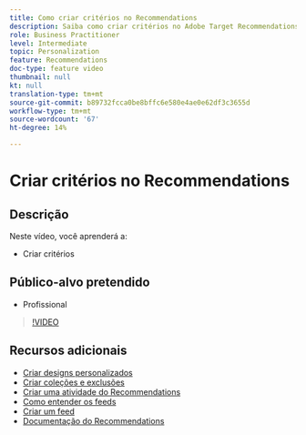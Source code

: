 ```yaml
---
title: Como criar critérios no Recommendations
description: Saiba como criar critérios no Adobe Target Recommendations
role: Business Practitioner
level: Intermediate
topic: Personalization
feature: Recommendations
doc-type: feature video
thumbnail: null
kt: null
translation-type: tm+mt
source-git-commit: b89732fcca0be8bffc6e580e4ae0e62df3c3655d
workflow-type: tm+mt
source-wordcount: '67'
ht-degree: 14%

---
```



# Criar critérios no Recommendations

## Descrição

Neste vídeo, você aprenderá a:

* Criar critérios

## Público-alvo pretendido

* Profissional

>[!VIDEO](https://video.tv.adobe.com/v/27694?quality=12)

## Recursos adicionais

* [Criar designs personalizados](create-custom-designs.md)
* [Criar coleções e exclusões](create-collections-and-exclusions.md)
* [Criar uma atividade do Recommendations](create-a-recommendations-activity.md)
* [Como entender os feeds](understanding-feeds.md)
* [Criar um feed](create-a-feed.md)
* [Documentação do Recommendations](https://docs.adobe.com/content/help/en/target/using/recommendations/recommendations.html)